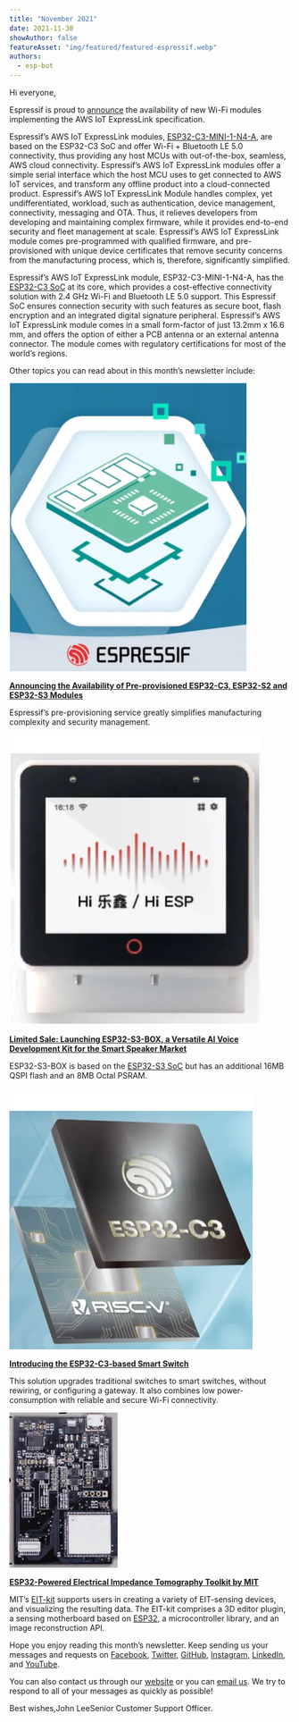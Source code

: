 ```yaml
---
title: "November 2021"
date: 2021-11-30
showAuthor: false
featureAsset: "img/featured/featured-espressif.webp"
authors:
  - esp-bot
---
```

Hi everyone,

Espressif is proud to [announce](https://www.espressif.com/en/news/Espressif_AWS_IoT_ExpressLink) the availability of new Wi-Fi modules implementing the AWS IoT ExpressLink specification.

Espressif’s AWS IoT ExpressLink modules, [ESP32-C3-MINI-1-N4-A](https://devices.amazonaws.com/detail/a3G0h00000E2JnNEAV/ESP32-C3-AWS-IoT-ExpressLink-Module), are based on the ESP32-C3 SoC and offer Wi-Fi + Bluetooth LE 5.0 connectivity, thus providing any host MCUs with out-of-the-box, seamless, AWS cloud connectivity. Espressif’s AWS IoT ExpressLink modules offer a simple serial interface which the host MCU uses to get connected to AWS IoT services, and transform any offline product into a cloud-connected product. Espressif’s AWS IoT ExpressLink Module handles complex, yet undifferentiated, workload, such as authentication, device management, connectivity, messaging and OTA. Thus, it relieves developers from developing and maintaining complex firmware, while it provides end-to-end security and fleet management at scale. Espressif’s AWS IoT ExpressLink module comes pre-programmed with qualified firmware, and pre-provisioned with unique device certificates that remove security concerns from the manufacturing process, which is, therefore, significantly simplified.

Espressif’s AWS IoT ExpressLink module, ESP32-C3-MINI-1-N4-A, has the [ESP32-C3 SoC](https://www.espressif.com/en/products/socs/esp32-c3) at its core, which provides a cost-effective connectivity solution with 2.4 GHz Wi-Fi and Bluetooth LE 5.0 support. This Espressif SoC ensures connection security with such features as secure boot, flash encryption and an integrated digital signature peripheral. Espressif’s AWS IoT ExpressLink module comes in a small form-factor of just 13.2mm x 16.6 mm, and offers the option of either a PCB antenna or an external antenna connector. The module comes with regulatory certifications for most of the world’s regions.

Other topics you can read about in this month’s newsletter include:

![](img/november-1.webp)

[__Announcing the Availability of Pre-provisioned ESP32-C3, ESP32-S2 and ESP32-S3 Modules__ ](https://www.espressif.com/en/news/C3_S2_S3_Module_Pre-Provisioning_Service)

Espressif’s pre-provisioning service greatly simplifies manufacturing complexity and security management.

![](img/november-2.webp)

[__Limited Sale: Launching ESP32-S3-BOX, a Versatile AI Voice Development Kit for the Smart Speaker Market__ ](https://www.espressif.com/en/news/ESP32-S3-BOX)

ESP32-S3-BOX is based on the [ESP32-S3 SoC](https://www.espressif.com/en/products/socs/esp32-s3) but has an additional 16MB QSPI flash and an 8MB Octal PSRAM.

![](img/november-3.webp)

[__Introducing the ESP32-C3-based Smart Switch__ ](https://www.espressif.com/en/news/ESP-Smart-Switch)

This solution upgrades traditional switches to smart switches, without rewiring, or configuring a gateway. It also combines low power-consumption with reliable and secure Wi-Fi connectivity.

![](img/november-4.webp)

[__ESP32-Powered Electrical Impedance Tomography Toolkit by MIT__ ](https://www.espressif.com/en/news/EIT-kit)

MIT’s [EIT-kit](https://hcie.csail.mit.edu/research/eit-kit/eit-kit.html) supports users in creating a variety of EIT-sensing devices, and visualizing the resulting data. The EIT-kit comprises a 3D editor plugin, a sensing motherboard based on [ESP32](https://www.espressif.com/en/products/socs/esp32), a microcontroller library, and an image reconstruction API.

Hope you enjoy reading this month’s newsletter. Keep sending us your messages and requests on [Facebook](https://espressif.us15.list-manage.com/track/click?u=40830afd8eb6f70ab5e47b7a4&id=17b3da1f43&e=309e9b0452), [Twitter](https://espressif.us15.list-manage.com/track/click?u=40830afd8eb6f70ab5e47b7a4&id=42d796ed0b&e=309e9b0452), [GitHub](https://espressif.us15.list-manage.com/track/click?u=40830afd8eb6f70ab5e47b7a4&id=b0a5397616&e=309e9b0452), [Instagram](https://espressif.us15.list-manage.com/track/click?u=40830afd8eb6f70ab5e47b7a4&id=728a543172&e=309e9b0452), [LinkedIn](https://espressif.us15.list-manage.com/track/click?u=40830afd8eb6f70ab5e47b7a4&id=dc4d14fad8&e=309e9b0452), and [YouTube](https://espressif.us15.list-manage.com/track/click?u=40830afd8eb6f70ab5e47b7a4&id=1c408cbd68&e=309e9b0452).

You can also contact us through our [website](https://espressif.us15.list-manage.com/track/click?u=40830afd8eb6f70ab5e47b7a4&id=b7a2feccd8&e=309e9b0452) or you can [email us](mailto:newsletter@espressif.com). We try to respond to all of your messages as quickly as possible!

Best wishes,John LeeSenior Customer Support Officer.
